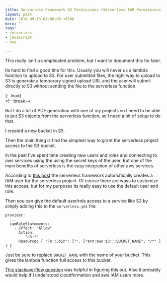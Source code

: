 ```yaml
---
title: Serverless Framework S3 Permissions (Serverless IAM Permissions)
layout: post
date: 2018-09-13 01:00:00 +0100
hero: ''
tags:
- serverless
- javascript
- aws

---
```

This really isn't a complicated problem, but I want to document this for later.

Its hard to find a good title for this. Usually you will never us a lambda function to upload to S3. For user submitted files, the right way to upload to S3 is generate a temporary signed upload URL and the user will submit directly to S3 without sending the file to the serverless function.

{: .lead}  
<!–-break-–>

But I do a lot of PDF generation with one of my projects so I need to be able to put S3 objects from the serverless function, so I need a bit of setup to do that.

I created a new bucket in S3.

Then the main thing is find the simplest way to grant the serverless project access to the S3 bucket.

In the past I've spent time creating new users and roles and connecting to aws services using the using the secret keys of the user. But one of the main benefits of serverless is the easy integration of other aws services.

According to [this post](https://serverless.com/framework/docs/providers/aws/guide/iam/ "https://serverless.com/framework/docs/providers/aws/guide/iam/") the serverless framework automatically creates a IAM user for the serverless project. Of course there are ways to customize this access, but for my purposes its really easy to use the default user and role.

Then you can give the default user/role access to a service like S3 by simply adding this to the `serverless.yml` file:

    provider:
      ...
      iamRoleStatements:
        - Effect: "Allow"
          Action:
           - "s3:*"
          Resource: { "Fn::Join": ["", ["arn:aws:s3:::BUCKET_NAME", "/*" ] ] }

Just be sure to replace `BUCKET_NAME` with the name of your bucket. This gives the lambda function full access to this bucket.

[This stackoverflow question](https://stackoverflow.com/questions/46098173/how-to-add-iamrolestatements-to-s3-trigger-bucket-in-serverless-framework "https://stackoverflow.com/questions/46098173/how-to-add-iamrolestatements-to-s3-trigger-bucket-in-serverless-framework") was helpful in figuring this out. Also it probably would help if I understood cloudformation and aws IAM users more.